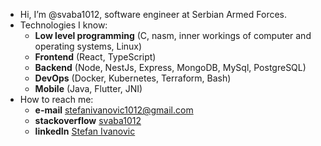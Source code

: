 - Hi, I’m @svaba1012, software engineer at Serbian Armed Forces.
- Technologies I know:
   - **Low level programming** (C, nasm, inner workings of computer and operating systems, Linux)
   - **Frontend** (React, TypeScript)
   - **Backend** (Node, NestJs, Express, MongoDB, MySql, PostgreSQL)
   - **DevOps** (Docker, Kubernetes, Terraform, Bash)
   - **Mobile** (Java, Flutter, JNI)
- How to reach me: 
  - **e-mail** stefanivanovic1012@gmail.com
  - **stackoverflow** [svaba1012](https://stackoverflow.com/users/21027383/svaba1012)
  - **linkedIn** [Stefan Ivanovic](https://www.linkedin.com/in/stefan-ivanovic-0286a0260/)

